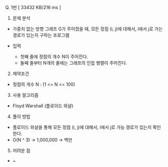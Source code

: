 Q. 1번 [ 33432 KB/216 ms ]

1. 문제 분석
- 가중치 없는 방향 그래프 G가 주어졌을 때, 모든 정점 (i, j)에 대해서, i에서 j로 가는 경로가 있는지 구하는 프로그램


- 입력
  - 첫째 줄에 정점의 개수 N이 주어진다.
  - 둘째 줄부터 N개의 줄에는 그래프의 인접 행렬이 주어진다.

2. 제약조건
- 정점의 개수 N : (1 <= N <= 100)

3. 사용 알고리즘
- Floyd Warshall (플로이드 와샬)

4. 풀이 방법
- 플로이드 와샬을 통해 모든 정점 (i, j)에 대해서, i에서 j로 가능 경로가 있는지 확인한다.
- O(N ^ 3) -> 1,000,000 -> 백만

5. 어려운 점
- ~